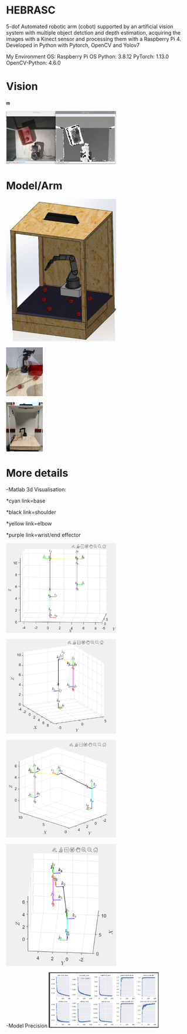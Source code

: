 # HEBRASC
5-dof Automated robotic arm (cobot) supported by an artificial vision system with multiple object detction and depth estimation, acquiring the images with a Kinect sensor and processing them with a Raspberry Pi 4. Developed in Python with Pytorch, OpenCV and Yolov7

My Environment OS: Raspberry Pi OS Python: 3.8.12 PyTorch: 1.13.0 OpenCV-Python: 4.6.0 

# Vision
<img
  src="Tests/Detection.png"
  alt="Alt"
  title="Det"
  style="display: inline-block; margin: 0 auto; max-width: 10px">
  
<img
  src="Tests/depth.png"
  alt="Alt 1"
  title="Dep"
  style="display: inline-block; margin: 0 auto; max-width: 300px">
  
  # Model/Arm
<img
  src="CAD MODELS/v2/Arm_V2-1.png"
  alt="Alt 2"
  title="img"
  style="display: inline-block; margin: 0 auto; max-width: 300px">
  
<img
  src="CAD MODELS/v2/ArmV2(physical-1).jpeg"
  alt="Alt 2"
  title="img"
  style="display: inline-block; margin: 0 auto; max-width: 100px">
  
<img
  src="CAD MODELS/v2/ArmV2(physical-2).jpeg"
  alt="Alt 2"
  title="img"
  style="display: inline-block; margin: 0 auto; max-width: 100px">
  
  # More details
  -Matlab 3d Visualisation:
  
  *cyan link=base
  
  *black link=shoulder
  
  *yellow link=elbow
  
  *purple link=wrist/end effector

 <img
  src="Tests/home1.png"
  alt="Alt 2"
  title="img"
  style="display: inline-block; margin: 0 auto; max-width: 300px">  
  
<img
  src="Tests/home2.png"
  alt="Alt 2"
  title="img"
  style="display: inline-block; margin: 0 auto; max-width: 300px">  
  
 <img
  src="Tests/matlab_view1.png"
  alt="Alt 2"
  title="img"
  style="display: inline-block; margin: 0 auto; max-width: 300px">
  
 <img
  src="Tests/matlab_view2.png"
  alt="Alt 2"
  title="img"
  style="display: inline-block; margin: 0 auto; max-width: 300px">
  
-Model Precision
 <img
  src="Tests/model_precision2.png"
  alt="Alt 2"
  title="img"
  style="display: inline-block; margin: 0 auto; max-width: 300px">
